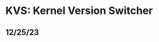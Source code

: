 [//]: # (Title: "KVS")
[//]: # (Description: "KVS: Kernel Version Switcher")
[//]: # (Date: "12/25/23")
# KVS: Kernel Version Switcher
## 12/25/23